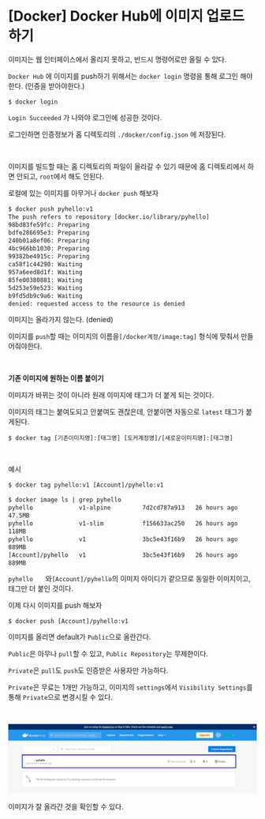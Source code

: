 # [Docker] Docker Hub에 이미지 업로드하기

이미지는 웹 인터페이스에서 올리지 못하고, 반드시 명령어로만 올릴 수 있다. 

`Docker Hub` 에 이미지를 push하기 위해서는 `docker login` 명령을 통해 로그인 해야한다. (인증을 받아야한다.)

```shell
$ docker login
```

`Login Succeeded` 가 나와야 로그인에 성공한 것이다.

로그인하면 인증정보가 홈 디렉토리의 `./docker/config.json` 에 저장된다. 

<br>

이미지를 빌드할 때는 홈 디렉토리의 파일이 올라갈 수 있기 때문에 홈 디렉토리에서 하면 안되고, `root`에서 해도 안된다.

로컬에 있는 이미지를 아무거나 `docker push` 해보자

```shell
$ docker push pyhello:v1
The push refers to repository [docker.io/library/pyhello]
98bd83fe59fc: Preparing
bdfe286695e3: Preparing
240b01a8ef06: Preparing
4bc966bb1030: Preparing
99382be4915c: Preparing
ca58f1c44290: Waiting
957a6eed8d1f: Waiting
85fe00380881: Waiting
5d253e59e523: Waiting
b9fd5db9c9a6: Waiting
denied: requested access to the resource is denied
```

이미지는 올라가지 않는다. (denied)

이미지를 `push`할 때는 이미지의 이름을`[/docker계정/image:tag]` 형식에 맞춰서 만들어줘야한다. 

<br>

**기존 이미지에 원하는 이름 붙이기**

이미지가 바뀌는 것이 아니라 원래 이미지에 태그가 더 붙게 되는 것이다.

이미지의 태그는 붙여도되고 안붙여도 괜찮은데, 안붙이면 자동으로 `latest` 태그가 붙게된다. 

```shell
$ docker tag [기존이미지명]:[태그명] [도커계정명]/[새로운이미지명]:[태그명]
```

<br>

예시

```shell
$ docker tag pyhello:v1 [Account]/pyhello:v1
```

```shell
$ docker image ls | grep pyhello
pyhello             v1-alpine         7d2cd787a913   26 hours ago     47.5MB
pyhello             v1-slim           f156633ac250   26 hours ago     118MB
pyhello             v1                3bc5e43f16b9   26 hours ago     889MB
[Account]/pyhello   v1                3bc5e43f16b9   26 hours ago     889MB
```

`pyhello   ` 와`[Account]/pyhello`의 이미지 아이디가 같으므로 동일한 이미지이고, 태그만 더 붙인 것이다.

이제 다시 이미지를 push 해보자

```shell
$ docker push [Account]/pyhello:v1
```

이미지를 올리면 default가 `Public`으로 올란간다.

`Public`은 아무나 `pull`할 수 있고, `Public Repository`는 무제한이다.

`Private`은 `pull`도 `push`도 인증받은 사용자만 가능하다.

`Private`은 무료는 1개만 가능하고, 이미지의 `settings`에서 `Visibility Settings`를 통해 `Private`으로 변경시킬 수 있다.

<br>

![image-20220512215910931](https://raw.githubusercontent.com/na3150/typora-img/main/img/image-20220512215910931.png)

이미지가 잘 올라간 것을 확인할 수 있다.

<br>

<br>